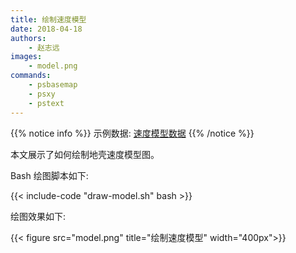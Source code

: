 ```yaml
---
title: 绘制速度模型
date: 2018-04-18
authors:
    - 赵志远
images:
    - model.png
commands:
    - psbasemap
    - psxy
    - pstext
---
```

{{% notice info %}}
示例数据:
[速度模型数据](/example/ex020/model.txt)
{{% /notice %}}

本文展示了如何绘制地壳速度模型图。

Bash 绘图脚本如下:

{{< include-code "draw-model.sh" bash >}}

绘图效果如下:

{{< figure src="model.png" title="绘制速度模型" width="400px">}}

